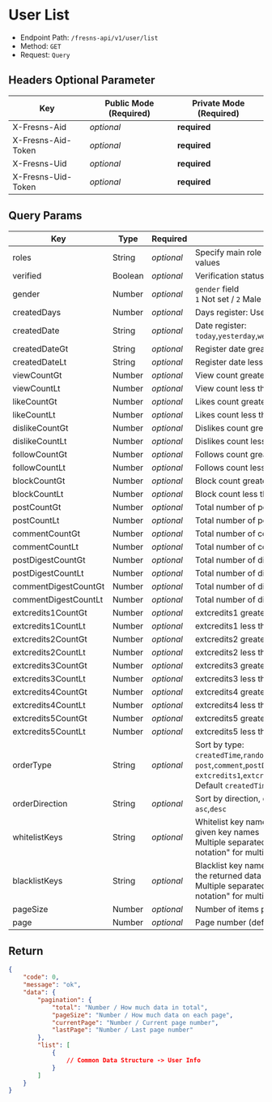 # User List

- Endpoint Path: `/fresns-api/v1/user/list`
- Method: `GET`
- Request: `Query`

## Headers Optional Parameter

| Key | Public Mode (Required) | Private Mode (Required) |
| --- | --- | --- |
| X-Fresns-Aid | *optional* | **required** |
| X-Fresns-Aid-Token | *optional* | **required** |
| X-Fresns-Uid | *optional* | **required** |
| X-Fresns-Uid-Token | *optional* | **required** |

## Query Params

| Key | Type | Required | Description |
| --- | --- | --- | --- |
| roles | String | *optional* | Specify main role `rid`, separated by commas for multiple values |
| verified | Boolean | *optional* | Verification status |
| gender | Number | *optional* | `gender` field<br>`1` Not set / `2` Male / `3` Female |
| createdDays | Number | *optional* | Days register: User register in the specified number of days |
| createdDate | String | *optional* | Date register: `today`,`yesterday`,`week`,`lastWeek`,`month`,`lastMonth`,`year`,`lastYear` |
| createdDateGt | String | *optional* | Register date greater than `Y-m-d` |
| createdDateLt | String | *optional* | Register date less than `Y-m-d` |
| viewCountGt | Number | *optional* | View count greater than |
| viewCountLt | Number | *optional* | View count less than |
| likeCountGt | Number | *optional* | Likes count greater than |
| likeCountLt | Number | *optional* | Likes count less than |
| dislikeCountGt | Number | *optional* | Dislikes count greater than |
| dislikeCountLt | Number | *optional* | Dislikes count less than |
| followCountGt | Number | *optional* | Follows count greater than |
| followCountLt | Number | *optional* | Follows count less than |
| blockCountGt | Number | *optional* | Block count greater than |
| blockCountLt | Number | *optional* | Block count less than |
| postCountGt | Number | *optional* | Total number of posts greater than |
| postCountLt | Number | *optional* | Total number of posts less than |
| commentCountGt | Number | *optional* | Total number of comments greater than |
| commentCountLt | Number | *optional* | Total number of comments less than |
| postDigestCountGt | Number | *optional* | Total number of digest posts greater than |
| postDigestCountLt | Number | *optional* | Total number of digest posts less than |
| commentDigestCountGt | Number | *optional* | Total number of digest comments greater than |
| commentDigestCountLt | Number | *optional* | Total number of digest comments less than |
| extcredits1CountGt | Number | *optional* | extcredits1 greater than |
| extcredits1CountLt | Number | *optional* | extcredits1 less than |
| extcredits2CountGt | Number | *optional* | extcredits2 greater than |
| extcredits2CountLt | Number | *optional* | extcredits2 less than |
| extcredits3CountGt | Number | *optional* | extcredits3 greater than |
| extcredits3CountLt | Number | *optional* | extcredits3 less than |
| extcredits4CountGt | Number | *optional* | extcredits4 greater than |
| extcredits4CountLt | Number | *optional* | extcredits4 less than |
| extcredits5CountGt | Number | *optional* | extcredits5 greater than |
| extcredits5CountLt | Number | *optional* | extcredits5 less than |
| orderType | String | *optional* | Sort by type: `createdTime`,`random`,`view`,`like`,`dislike`,`follow`,`block`<br>`post`,`comment`,`postDigest`,`commentDigest`<br>`extcredits1`,`extcredits2`,`extcredits3`,`extcredits4`,`extcredits5`<br>Default `createdTime` |
| orderDirection | String | *optional* | Sort by direction, default `desc`<br>`asc`,`desc` |
| whitelistKeys | String | *optional* | Whitelist key names, only returns key-value pairs for the given key names<br>Multiple separated by English commas, supports "dot notation" for multi-dimensional arrays |
| blacklistKeys | String | *optional* | Blacklist key names, removes specified key-value pairs from the returned data<br>Multiple separated by English commas, supports "dot notation" for multi-dimensional arrays |
| pageSize | Number | *optional* | Number of items per page (default 15 items) |
| page | Number | *optional* | Page number (default 1) |

## Return

```json
{
    "code": 0,
    "message": "ok",
    "data": {
        "pagination": {
            "total": "Number / How much data in total",
            "pageSize": "Number / How much data on each page",
            "currentPage": "Number / Current page number",
            "lastPage": "Number / Last page number"
        },
        "list": [
            {
                // Common Data Structure -> User Info
            }
        ]
    }
}
```
